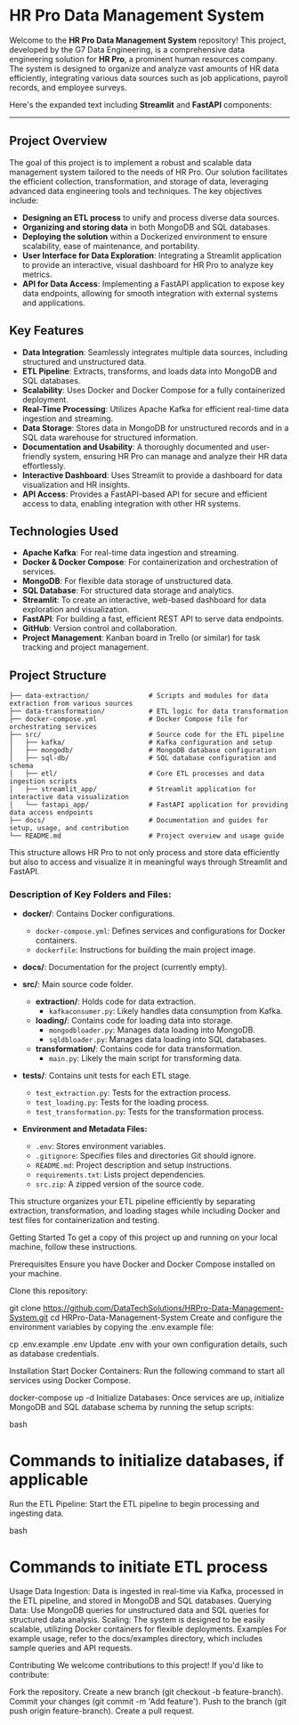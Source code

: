 # HR Pro Data Management System

Welcome to the **HR Pro Data Management System** repository! This project, developed by the G7 Data Engineering, is a comprehensive data engineering solution for **HR Pro**, a prominent human resources company. The system is designed to organize and analyze vast amounts of HR data efficiently, integrating various data sources such as job applications, payroll records, and employee surveys.

Here's the expanded text including **Streamlit** and **FastAPI** components:

---

## Project Overview
The goal of this project is to implement a robust and scalable data management system tailored to the needs of HR Pro. Our solution facilitates the efficient collection, transformation, and storage of data, leveraging advanced data engineering tools and techniques. The key objectives include:

- **Designing an ETL process** to unify and process diverse data sources.
- **Organizing and storing data** in both MongoDB and SQL databases.
- **Deploying the solution** within a Dockerized environment to ensure scalability, ease of maintenance, and portability.
- **User Interface for Data Exploration**: Integrating a Streamlit application to provide an interactive, visual dashboard for HR Pro to analyze key metrics.
- **API for Data Access**: Implementing a FastAPI application to expose key data endpoints, allowing for smooth integration with external systems and applications.

## Key Features

- **Data Integration**: Seamlessly integrates multiple data sources, including structured and unstructured data.
- **ETL Pipeline**: Extracts, transforms, and loads data into MongoDB and SQL databases.
- **Scalability**: Uses Docker and Docker Compose for a fully containerized deployment.
- **Real-Time Processing**: Utilizes Apache Kafka for efficient real-time data ingestion and streaming.
- **Data Storage**: Stores data in MongoDB for unstructured records and in a SQL data warehouse for structured information.
- **Documentation and Usability**: A thoroughly documented and user-friendly system, ensuring HR Pro can manage and analyze their HR data effortlessly.
- **Interactive Dashboard**: Uses Streamlit to provide a dashboard for data visualization and HR insights.
- **API Access**: Provides a FastAPI-based API for secure and efficient access to data, enabling integration with other HR systems.

## Technologies Used

- **Apache Kafka**: For real-time data ingestion and streaming.
- **Docker & Docker Compose**: For containerization and orchestration of services.
- **MongoDB**: For flexible data storage of unstructured data.
- **SQL Database**: For structured data storage and analytics.
- **Streamlit**: To create an interactive, web-based dashboard for data exploration and visualization.
- **FastAPI**: For building a fast, efficient REST API to serve data endpoints.
- **GitHub**: Version control and collaboration.
- **Project Management**: Kanban board in Trello (or similar) for task tracking and project management.

## Project Structure

```
├── data-extraction/               # Scripts and modules for data extraction from various sources
├── data-transformation/           # ETL logic for data transformation
├── docker-compose.yml             # Docker Compose file for orchestrating services
├── src/                           # Source code for the ETL pipeline
│   ├── kafka/                     # Kafka configuration and setup
│   ├── mongodb/                   # MongoDB database configuration
│   ├── sql-db/                    # SQL database configuration and schema
│   ├── etl/                       # Core ETL processes and data ingestion scripts
│   ├── streamlit_app/             # Streamlit application for interactive data visualization
│   └── fastapi_app/               # FastAPI application for providing data access endpoints
├── docs/                          # Documentation and guides for setup, usage, and contribution
└── README.md                      # Project overview and usage guide
```

This structure allows HR Pro to not only process and store data efficiently but also to access and visualize it in meaningful ways through Streamlit and FastAPI.
### Description of Key Folders and Files:

- **docker/**: Contains Docker configurations.
  - `docker-compose.yml`: Defines services and configurations for Docker containers.
  - `dockerfile`: Instructions for building the main project image.

- **docs/**: Documentation for the project (currently empty).

- **src/**: Main source code folder.
  - **extraction/**: Holds code for data extraction.
    - `kafkaconsumer.py`: Likely handles data consumption from Kafka.
  - **loading/**: Contains code for loading data into storage.
    - `mongodbloader.py`: Manages data loading into MongoDB.
    - `sqldbloader.py`: Manages data loading into SQL databases.
  - **transformation/**: Contains code for data transformation.
    - `main.py`: Likely the main script for transforming data.

- **tests/**: Contains unit tests for each ETL stage.
  - `test_extraction.py`: Tests for the extraction process.
  - `test_loading.py`: Tests for the loading process.
  - `test_transformation.py`: Tests for the transformation process.

- **Environment and Metadata Files:**
  - `.env`: Stores environment variables.
  - `.gitignore`: Specifies files and directories Git should ignore.
  - `README.md`: Project description and setup instructions.
  - `requirements.txt`: Lists project dependencies.
  - `src.zip`: A zipped version of the source code. 

This structure organizes your ETL pipeline efficiently by separating extraction, transformation, and loading stages while including Docker and test files for containerization and testing.

Getting Started
To get a copy of this project up and running on your local machine, follow these instructions.

Prerequisites
Ensure you have Docker and Docker Compose installed on your machine.

Clone this repository:

git clone https://github.com/DataTechSolutions/HRPro-Data-Management-System.git
cd HRPro-Data-Management-System
Create and configure the environment variables by copying the .env.example file:


cp .env.example .env
Update .env with your own configuration details, such as database credentials.

Installation
Start Docker Containers: Run the following command to start all services using Docker Compose.


docker-compose up -d
Initialize Databases: Once services are up, initialize MongoDB and SQL database schema by running the setup scripts:

bash

# Commands to initialize databases, if applicable
Run the ETL Pipeline: Start the ETL pipeline to begin processing and ingesting data.

bash

# Commands to initiate ETL process
Usage
Data Ingestion: Data is ingested in real-time via Kafka, processed in the ETL pipeline, and stored in MongoDB and SQL databases.
Querying Data: Use MongoDB queries for unstructured data and SQL queries for structured data analysis.
Scaling: The system is designed to be easily scalable, utilizing Docker containers for flexible deployments.
Examples
For example usage, refer to the docs/examples directory, which includes sample queries and API requests.

Contributing
We welcome contributions to this project! If you'd like to contribute:

Fork the repository.
Create a new branch (git checkout -b feature-branch).
Commit your changes (git commit -m 'Add feature').
Push to the branch (git push origin feature-branch).
Create a pull request.
